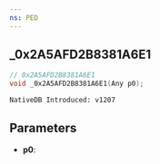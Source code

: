 ```yaml
---
ns: PED
---
```

## _0x2A5AFD2B8381A6E1

```c
// 0x2A5AFD2B8381A6E1
void _0x2A5AFD2B8381A6E1(Any p0);
```

```
NativeDB Introduced: v1207
```

## Parameters
* **p0**:
